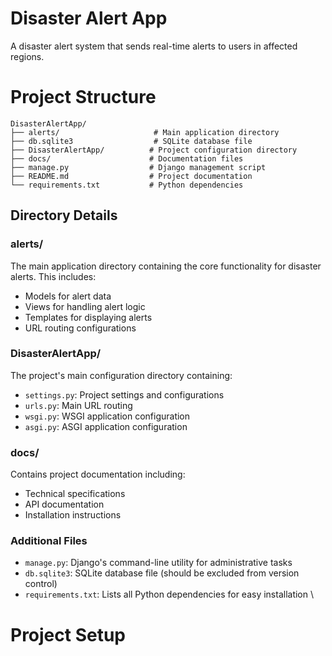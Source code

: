 # Disaster Alert App

A disaster alert system that sends real-time alerts to users in affected regions.

# Project Structure

```
DisasterAlertApp/
├── alerts/                     # Main application directory
├── db.sqlite3                  # SQLite database file
├── DisasterAlertApp/          # Project configuration directory
├── docs/                      # Documentation files
├── manage.py                  # Django management script
├── README.md                  # Project documentation
└── requirements.txt           # Python dependencies
```

## Directory Details

### alerts/

The main application directory containing the core functionality for disaster alerts. This includes:

- Models for alert data
- Views for handling alert logic
- Templates for displaying alerts
- URL routing configurations

### DisasterAlertApp/

The project's main configuration directory containing:

- `settings.py`: Project settings and configurations
- `urls.py`: Main URL routing
- `wsgi.py`: WSGI application configuration
- `asgi.py`: ASGI application configuration

### docs/

Contains project documentation including:

- Technical specifications
- API documentation
- Installation instructions

### Additional Files

- `manage.py`: Django's command-line utility for administrative tasks
- `db.sqlite3`: SQLite database file (should be excluded from version control)
- `requirements.txt`: Lists all Python dependencies for easy installation
  \

# Project Setup
